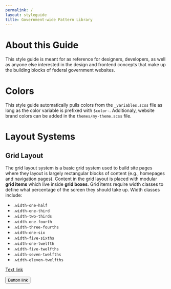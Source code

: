 ```yaml
---
permalink: /
layout: styleguide
title: Government-wide Pattern Library
---
```


# About this Guide

This style guide is meant for as reference for designers, developers, as well as anyone else interested in the design and frontend concepts that make up the building blocks of federal government websites.

# Colors

This style guide automatically pulls colors from the `_variables.scss` file as long as the color variable is prefixed with `$color-`. Additionaly, website brand colors can be added in the `themes/my-theme.scss` file.

# Layout Systems

## Grid Layout

The grid layout system is a basic grid system used to build site pages where they layout is largely rectangular blocks of content (e.g., homepages and navigation pages). Content in the grid layout is placed with modular **grid items** which live inside **grid boxes**. Grid items require width classes to define what percentage of the screen they should take up. Width classes include:

- `.width-one-half`
- `.width-one-third`
- `.width-two-thirds`
- `.width-one-fourth`
- `.width-three-fourths`
- `.width-one-six`
- `.width-five-sixths`
- `.width-one-twelfth`
- `.width-five-twelfths`  
- `.width-seven-twelfths`
- `.width-eleven-twelfths`

<a href="#">Text link</a>

<button type="button">Button link</button>
